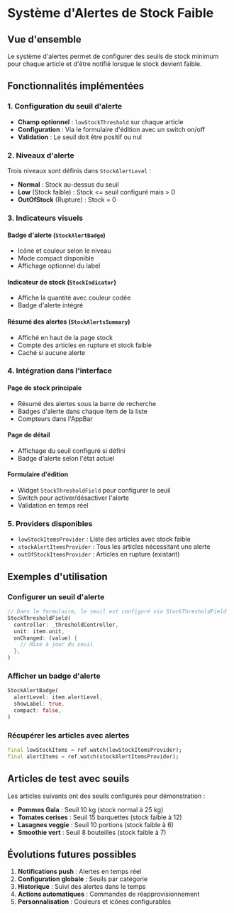 # Système d'Alertes de Stock Faible

## Vue d'ensemble

Le système d'alertes permet de configurer des seuils de stock minimum pour chaque article et d'être notifié lorsque le stock devient faible.

## Fonctionnalités implémentées

### 1. Configuration du seuil d'alerte
- **Champ optionnel** : `lowStockThreshold` sur chaque article
- **Configuration** : Via le formulaire d'édition avec un switch on/off
- **Validation** : Le seuil doit être positif ou nul

### 2. Niveaux d'alerte
Trois niveaux sont définis dans `StockAlertLevel` :
- **Normal** : Stock au-dessus du seuil
- **Low** (Stock faible) : Stock <= seuil configuré mais > 0
- **OutOfStock** (Rupture) : Stock = 0

### 3. Indicateurs visuels

#### Badge d'alerte (`StockAlertBadge`)
- Icône et couleur selon le niveau
- Mode compact disponible
- Affichage optionnel du label

#### Indicateur de stock (`StockIndicator`)
- Affiche la quantité avec couleur codée
- Badge d'alerte intégré

#### Résumé des alertes (`StockAlertsSummary`)
- Affiché en haut de la page stock
- Compte des articles en rupture et stock faible
- Caché si aucune alerte

### 4. Intégration dans l'interface

#### Page de stock principale
- Résumé des alertes sous la barre de recherche
- Badges d'alerte dans chaque item de la liste
- Compteurs dans l'AppBar

#### Page de détail
- Affichage du seuil configuré si défini
- Badge d'alerte selon l'état actuel

#### Formulaire d'édition
- Widget `StockThresholdField` pour configurer le seuil
- Switch pour activer/désactiver l'alerte
- Validation en temps réel

### 5. Providers disponibles

- `lowStockItemsProvider` : Liste des articles avec stock faible
- `stockAlertItemsProvider` : Tous les articles nécessitant une alerte
- `outOfStockItemsProvider` : Articles en rupture (existant)

## Exemples d'utilisation

### Configurer un seuil d'alerte
```dart
// Dans le formulaire, le seuil est configuré via StockThresholdField
StockThresholdField(
  controller: _thresholdController,
  unit: item.unit,
  onChanged: (value) {
    // Mise à jour du seuil
  },
)
```

### Afficher un badge d'alerte
```dart
StockAlertBadge(
  alertLevel: item.alertLevel,
  showLabel: true,
  compact: false,
)
```

### Récupérer les articles avec alertes
```dart
final lowStockItems = ref.watch(lowStockItemsProvider);
final alertItems = ref.watch(stockAlertItemsProvider);
```

## Articles de test avec seuils

Les articles suivants ont des seuils configurés pour démonstration :
- **Pommes Gala** : Seuil 10 kg (stock normal à 25 kg)
- **Tomates cerises** : Seuil 15 barquettes (stock faible à 12)
- **Lasagnes veggie** : Seuil 10 portions (stock faible à 6)
- **Smoothie vert** : Seuil 8 bouteilles (stock faible à 7)

## Évolutions futures possibles

1. **Notifications push** : Alertes en temps réel
2. **Configuration globale** : Seuils par catégorie
3. **Historique** : Suivi des alertes dans le temps
4. **Actions automatiques** : Commandes de réapprovisionnement
5. **Personnalisation** : Couleurs et icônes configurables